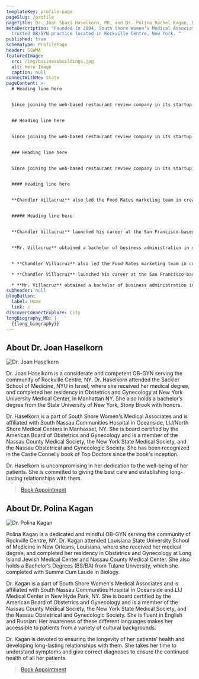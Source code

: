 ```yaml
---
templateKey: profile-page
pageSlug: /profile
pageTitle: Dr. Joan Shari Haselkorn, MD, and Dr. Polina Rachel Kagan, MD
metaDescription: "Founded in 2004, South Shore Women’s Medical Associates is a
  trusted OB/GYN practice located in Rockville Centre, New York. "
published: true
schemaType: ProfilePage
header: SSWMA
featuredImage:
  src: /img/businessbuildings.jpg
  alt: Hero Image
  caption: null
connectWithMe: State
pageContent: >-
  # Heading line here


  Since joining the web-based restaurant review company in its startup phase, **Chandler Villacruz** has spearheaded market research activities that have allowed the firm to build effective advertising campaigns and achieve sound business growth.


  ## Heading line here


  Since joining the web-based restaurant review company in its startup phase, **Chandler Villacruz** has spearheaded market research activities that have allowed the firm to build effective advertising campaigns and achieve sound business growth.


  ### Heading line here


  Since joining the web-based restaurant review company in its startup phase, **Chandler Villacruz** has spearheaded market research activities that have allowed the firm to build effective advertising campaigns and achieve sound business growth.


  #### Heading line here


  **Chandler Villacruz** also led the Food Rates marketing team in creating a successful *user rewards program* that boosted online signups by 10,000 accounts in its first 30 days. For his achievements in his field, the [San Francisco Business Times](file:///home/surajit/Downloads/executives%20(2)/executives/profile.html#) recognized him as one of its “40 Under 40” *business leaders* in 2014.


  ##### Heading line here


  **Chandler Villacruz** launched his career at the San Francisco-based Healthy Living. After only six years with the firm, he advanced from his position of marketing associate to the role of marketing director.


  **Mr. Villacruz** obtained a bachelor of business administration in marketing from the Mays Business School at Texas A&M University, where he pursued the Advertising Strategy career track. Subsequently, he earned a master of science in marketing at the University of Southern California.


  * **Chandler Villacruz** also led the Food Rates marketing team in creating a successful *user rewards program* that boosted online signups by 10,000 accounts in its first 30 days. For his achievements in his field, the [San Francisco Business Times](file:///home/surajit/Downloads/executives%20(2)/executives/profile.html#) recognized him as one of its “40 Under 40” *business leaders* in 2014.

  * **Chandler Villacruz** launched his career at the San Francisco-based Healthy Living. After only six years with the firm, he advanced from his position of marketing associate to the role of marketing director.

  * **Mr. Villacruz** obtained a bachelor of business administration in marketing from the Mays Business School at Texas A&M University, where he pursued the Advertising Strategy career track. Subsequently, he earned a master of science in marketing at the University of Southern California.
subheader: null
blogButton:
  label: Home
  link: /
discoverConnectExplore: City
longBiography_MD: |
  {{long_biography}}
---
```

## About Dr. Joan Haselkorn

![Dr. Joan Haselkorn](/img/dr.-joan-shari-haselkorn.jpg "Dr. Joan Haselkorn")

Dr. Joan Haselkorn is a considerate and competent OB-GYN serving the community of Rockville Centre, NY. Dr. Haselkorn attended the Sackler School of Medicine, NYU in Israel, where she received her medical degree, and completed her residency in Obstetrics and Gynecology at New York University Medical Center, in Manhattan NY. She also holds a bachelor’s degree from the State University of New York, Stony Brook with honors.



Dr. Haselkorn is a part of South Shore Women's Medical Associates and is affiliated with South Nassau Communities Hospital in Oceanside, LIJ/North Shore Medical Centers in Manhasset, NY. She is board certified by the American Board of Obstetrics and Gynecology and is a member of the Nassau County Medical Society, the New York State Medical Society, and the Nassau Obstetrical and Gynecologic Society. She has been recognized in the Castle Connelly book of Top Doctors since the book's inception. 



Dr. Haselkorn is uncompromising in her dedication to the well-being of her patients. She is committed to giving the best care and establishing long-lasting relationships with them.

> [Book Appointment](https://www.zocdoc.com/doctor/joan-haselkorn-md-175298)



## About Dr. Polina Kagan

![Dr. Polina Kagan](/img/dr.-polina-rachel-kagan.jpg "Dr. Polina Kagan")

Polina Kagan is a dedicated and mindful OB-GYN serving the community of Rockville Centre, NY. Dr. Kagan attended Louisiana State University School of Medicine in New Orleans, Louisiana, where she received her medical degree, and completed her residency in Obstetrics and Gynecology at Long Island Jewish Medical Center and Nassau County Medical Center. She also holds a Bachelor’s Degrees (BS/BA) from Tulane University, which she completed with Summa Cum Laude in Biology. 



Dr. Kagan is a part of South Shore Women's Medical Associates and is affiliated with South Nassau Communities Hospital in Oceanside and LIJ Medical Center in New Hyde Park, NY. She is board certified by the American Board of Obstetrics and Gynecology and is a member of the Nassau County Medical Society, the New York State Medical Society, and the Nassau Obstetrical and Gynecologic Society. She is fluent in English and Russian. Her awareness of these different languages makes her accessible to patients from a variety of cultural backgrounds. 



Dr. Kagan is devoted to ensuring the longevity of her patients’ health and developing long-lasting relationships with them. She takes her time to understand symptoms and give correct diagnoses to ensure the continued health of all her patients.

> [B﻿ook Appointment](https://www.zocdoc.com/doctor/polina-kagan-md-175297)